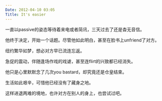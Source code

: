 ```yaml
---
Date: 2012-04-10 03:05
Title: It's easier
---
```


一直以passive的姿态等待着来电或者简讯，三天过去了还是杳无音信。

他终于决定，开始一个话题。尽管他如此明白，甚至在脸书上unfriend了对方。

纽约繁华如梦，想必对方早已流连忘返。

急促的震动，伴随逢场作戏的戏谑，甚至连flirt的兴致都已经消失。

他只是心里默默念了几次you bastard，却究竟还是仓皇结束。

生活如此艰辛，可惜他已经没有了藏身之地。

这样进退两难的境地，也许对方在别人的身上，也尝试过吧。